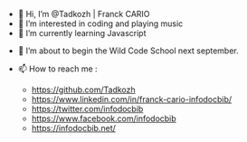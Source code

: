- 👋 Hi, I’m @Tadkozh | Franck CARIO
- 👀 I’m interested in coding and playing music
- 🌱 I’m currently learning Javascript
<!---- 💞️ I’m looking to collaborate on ...--->
- 💞️ I’m about to begin the Wild Code School next september.

- 📫 How to reach me :
  - https://github.com/Tadkozh
  - https://www.linkedin.com/in/franck-cario-infodocbib/
  - https://twitter.com/infodocbib
  - https://www.facebook.com/infodocbib
  - https://infodocbib.net/

<!---
Tadkozh/Tadkozh is a ✨ special ✨ repository because its `README.md` (this file) appears on your GitHub profile.
You can click the Preview link to take a look at your changes.
--->
